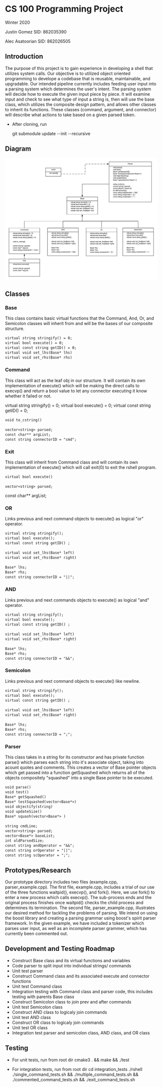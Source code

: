 # CS 100 Programming Project
Winter 2020

Justin Gomez 		SID: 862035390

Alec Asatoorian 	SID: 862026505


## Introduction
The purpose of this project is to gain experience in developing a shell that utilizes system calls. Our objective is to utilized object oriented programming to develope a codebase that is reusable, maintainable, and upgradable. Our intended pipeline currently includes feeding user input into a parsing system which determines the user's intent. The parsing system will decide how to execute the given input piece by piece. It will examine input and check to see what type of input a string is, then will use the base class, which utilizes the composite design pattern, and allows other classes to inherit its functions. These classes (command, argument, and connector) will describe what actions to take based on a given parsed token.

- After cloning, run

  git submodule update --init --recursive
  
## Diagram
![Flowchart](images/CS100-Assignment2-Flowchart.jpeg)

## Classes

### Base

This class contains basic virtual functions that the Command, And, Or, and Semicolon classes will inherit from and will be the bases of our composite structure.

	virtual string stringify() = 0;
	virtual bool execute() = 0;
	virtual const string getID() = 0;
	virtual void set_lhs(Base* lhs)
	virtual void set_rhs(Base* rhs)
  

### Command

This class will act as the leaf obj in our structure. It will contain its own implementation of execute() which will be making the direct calls to execvp() and return a bool value to let any connector executing it know whether it failed or not.

  virtual string stringify() = 0;
	virtual bool execute() = 0;
	virtual const string getID() = 0;

	void to_cstring()

	vector<string> parsed;
	const char** argList;
	const string connectorID = "cmd";


### Exit

This class will inherit from Command class and will contain its own implementation of execute() which will call exit(0) to exit the rshell program.

	virtual bool execute()

	vector<string> parsed;
  const char** argList;
    

### OR

Links previous and next command objects to execute() as logical "or" operator.

	virtual string stringify();
	virtual bool execute();
	virtual const string getID() ;

	virtual void set_lhs(Base* left)
	virtual void set_rhs(Base* right)

	Base* lhs;
	Base* rhs;
	const string connectorID = "||";


### AND

Links previous and next commands objects to execute() as logical "and" operator.

	virtual string stringify();
	virtual bool execute();
	virtual const string getID() ;

	virtual void set_lhs(Base* left)
	virtual void set_rhs(Base* right)

	Base* lhs;
	Base* rhs;
	const string connectorID = "&&";


### Semicolon

Links previous and next command objects to execute() like newline.

	virtual string stringify();
	virtual bool execute();
	virtual const string getID() ;

	virtual void set_lhs(Base* left)
	virtual void set_rhs(Base* right)

	Base* lhs;
	Base* rhs;
	const string connectorID = ";";


### Parser

This class takes in a string for its constructor and has private function parse() which parses each string into it's associate object, taking into acount quotes and comments. This creates a vector of Base pointer objects which get passed into a function getSquashed which returns all of the objects compositely "squashed" into a single Base pointer to be executed.

	void parse()
	void test()
	Base* getSquashed()
	Base* testSquashed(vector<Base*>)
	void objectify(string)
	void updateSize()
	Base* squash(vector<Base*> )

	string cmdLine;
	vector<string> parsed;
	vector<Base*> baseList;
	int oldParsedSize;
	const string andOperator = "&&";
	const string orOperator = "||";
	const string scOperator = ";";
  
  
## Prototypes/Research

Our prototype directory includes two files (example.cpp, parser_example.cpp). The first file, example.cpp, includes a trial of our use of the three functions waitpid(), execvp(), and fork(). Here, we use fork() to enter a new process which calls execvp(). The sub-process ends and the original process finishes once waitpid() checks the child process and determines its termination. The second file, parser_example.cpp, illustrates our desired method for tackling the problems of parsing. We intend on using the boost library and creating a parsing grammar using boost's spirit parser framework. In the given example, we have included a tokenizer which parses user input, as well as an incomplete parser grammer, which has currently been commented out.  

## Development and Testing Roadmap
- Construct Base class and its virtual functions and variables
- Code parser to split input into individual strings/ commands
- Unit test parser
- Construct Command class and its associated execute and connector functions
- Unit test Command class
- Integration testing with Command class and parser code, this includes testing with parents Base class
- Construct Semicolon class to join prev and after commands
- Unit test Semicolon class
- Construct AND class to logicaly join commands
- Unit test AND class
- Construct OR class to logicaly join commands
- Unit test OR class
- Integration test parser and semicolon class, AND class, and OR class


## Testing

- For unit tests, run from root dir
	cmake3 . && make && ./test
  
- For integration tests, run from root dir
	cd integration_tests
	./rshell 
	./single_command_tests.sh && ./multiple_command_tests.sh && ./commented_command_tests.sh && ./exit_command_tests.sh
